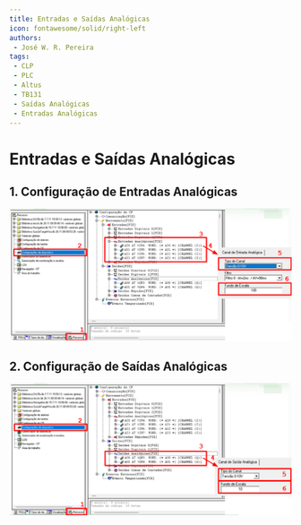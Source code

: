 ```yaml
---
title: Entradas e Saídas Analógicas
icon: fontawesome/solid/right-left
authors:
 - José W. R. Pereira
tags:
 - CLP
 - PLC
 - Altus
 - TB131
 - Saídas Analógicas
 - Entradas Analógicas
---
```


# Entradas e Saídas Analógicas

## 1. Configuração de Entradas Analógicas

![Saida Rapida](./img/analog_entradas_config.png)


## 2. Configuração de Saídas Analógicas

![Entrada Rapida](./img/analog_saidas_config.png)
